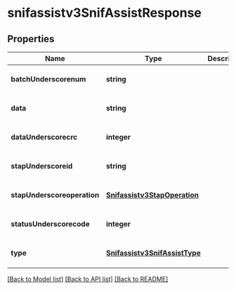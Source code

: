 # snifassistv3SnifAssistResponse

## Properties
Name | Type | Description | Notes
------------ | ------------- | ------------- | -------------
**batchUnderscorenum** | **string** |  | [optional] [default to null]
**data** | **string** |  | [optional] [default to null]
**dataUnderscorecrc** | **integer** |  | [optional] [default to null]
**stapUnderscoreid** | **string** |  | [optional] [default to null]
**stapUnderscoreoperation** | [**Snifassistv3StapOperation**](Snifassistv3StapOperation.md) |  | [optional] [default to null]
**statusUnderscorecode** | **integer** |  | [optional] [default to null]
**type** | [**Snifassistv3SnifAssistType**](Snifassistv3SnifAssistType.md) |  | [optional] [default to null]

[[Back to Model list]](../README.md#documentation-for-models) [[Back to API list]](../README.md#documentation-for-api-endpoints) [[Back to README]](../README.md)


